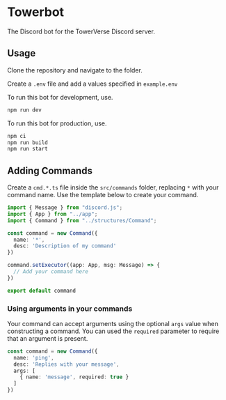 # Towerbot

The Discord bot for the TowerVerse Discord server.

## Usage

Clone the repository and navigate to the folder.

Create a `.env` file and add a values specified in `example.env`

To run this bot for development, use.

```bash
npm run dev
```

To run this bot for production, use.

```bash
npm ci
npm run build
npm run start
```

## Adding Commands

Create a `cmd.*.ts` file inside the `src/commands` folder, replacing `*` with your command name.
Use the template below to create your command.

```ts
import { Message } from "discord.js";
import { App } from "../app";
import { Command } from "../structures/Command";

const command = new Command({
  name: '*',
  desc: 'Description of my command'
})

command.setExecutor((app: App, msg: Message) => {
  // Add your command here
})

export default command
```

### Using arguments in your commands

Your command can accept arguments using the optional `args` value when constructing a command.
You can used the `required` parameter to require that an argument is present.

```ts
const command = new Command({
  name: 'ping',
  desc: 'Replies with your message',
  args: [
    { name: 'message', required: true }
  ]
})
```
